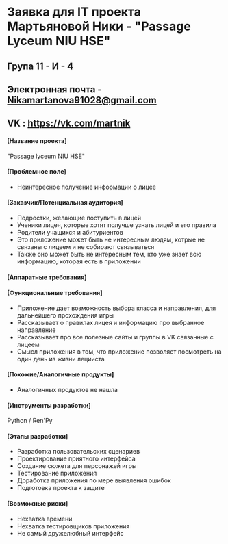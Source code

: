 # Заявка для IT проекта Мартьяновой Ники - "Passage Lyceum NIU HSE"

## Група 11 - И - 4

## Электронная почта - Nikamartanova91028@gmail.com
## VK : https://vk.com/martnik


#### [Название проекта]

"Passage lyceum NIU HSE"

#### [Проблемное поле]

* Неинтересное получение информации о лицее

#### [Заказчик/Потенциальная аудитория]

* Подростки, желающие поступить в лицей
* Ученики лицея, которые хотят получше узнать лицей и его правила
* Родители учащихся и абитуриентов
* Это приложение может быть не интересным людям, котрые не связаны с лицеем и не собирают связываться
* Также оно может быть не интересным тем, кто уже знает всю информацию, которая есть в приложении

#### [Аппаратные требования]



#### [Функциональные требования]

* Приложение дает возможность выбора класса и направления, для дальнейшего прохождения игры
* Рассказывает о правилах лицея и информацию про выбранное направление
* Рассказывает про все полезные сайты и группы в VK связанные с лицеем
* Смысл приложения в том, что приложение позволяет посмотреть на один день из жизни лецииста

#### [Похожие/Аналогичные продукты]

* Аналогичных продуктов не нашла

#### [Инструменты разработки]

Python / Ren'Py

#### [Этапы разработки]

* Разработка пользовательских сценариев
* Проектирование приятного интерфейса
* Создание сюжета для персонажей игры
* Тестирование приложения
* Доработка приложения по мере выявления ошибок
* Подготовка проекта к защите

#### [Возможные риски]

* Нехватка времени
* Нехватка тестировщиков приложения
* Не самый дружелюбный интерфейс
